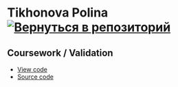 # Tikhonova Polina    [![Вернуться в репозиторий](https://pollytikhonova.github.io/coursework/GitHub-Mark-32px.png "Вернуться в репозиторий")](https://github.com/PollyTikhonova/coursework/tree/master/validation)
## Coursework / Validation

* [View code](https://PollyTikhonova.github.io/coursework/validation/Train,Predict&Validate.html)
* [Source code](https://PollyTikhonova.github.io/coursework/validation/Train,Predict&Validate.ipunb)
